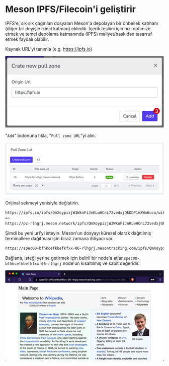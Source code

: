 # Meson IPFS/Filecoin'i geliştirir

IPFS'e, sık sık çağırılan dosyaları Meson'a depolayan bir önbellek katmanı (diğer bir deyişle ikinci katman) ekledik. İçerik teslimi için hızı optimize etmek ve temel depolama katmanında (IPFS) maliyet/baskıdan tasarruf etmek faydalı olabilir.

Kaynak URL'yi tanımla (e.g. https://ipfs.io)

![](./images/using-04.png)

"`Add`" butonuna tıkla, "`Pull zone URL`"yi alın.

![](./images/using-05.png)

Orijinal sekmeyi yenisiyle değiştirin.

```bash
https://ipfs.io/ipfs/QmXoypizjW3WknFiJnKLwHCnL72vedxjQkDDP1mXWo6uco/wiki/
=>
https://pz-rlhgrj.meson.network/ipfs/QmXoypizjW3WknFiJnKLwHCnL72vedxjQkDDP1mXWo6uco/wiki/
```

Şimdi bu yeni url'yi isteyin. Meson'un dosyayı küresel olarak dağıtılmış terminallere dağıtması için biraz zamana ihtiyacı var.

```bash
https://spec00-bfhkcefkbefkfxx-06-rlhgrj.mesontracking.com/ipfs/QmXoypizjW3WknFiJnKLwHCnL72vedxjQkDDP1mXWo6uco/wiki/_m_access_key_caavymwyao
```

Bağlantı, isteği yerine getirmek için belirli bir node'a atlar,`spec00-bfhkcefkbefkfxx-06-rlhgrj` node'un kısaltılmış ve sabit değeridir.

![](./images/using-06.png)